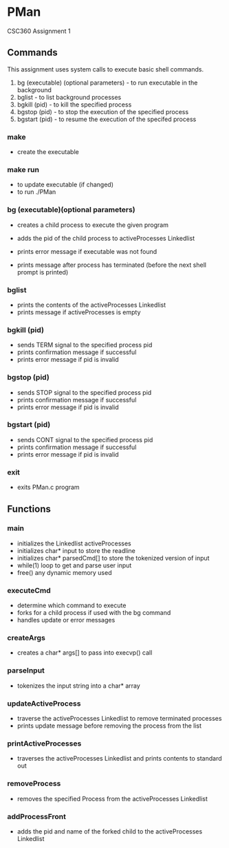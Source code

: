 # PMan
CSC360 Assignment 1

## Commands
This assignment uses system calls to execute basic shell commands.
1. bg (executable) (optional parameters) - to run executable in the background
2. bglist - to list background processes
3. bgkill (pid) - to kill the specified process
4. bgstop (pid) - to stop the execution of the specified process
5. bgstart (pid) - to resume the execution of the specifed process

### make
* create the executable 

### make run
* to update executable (if changed)
* to run ./PMan

### bg (executable)(optional parameters)
* creates a child process to execute the given program
* adds the pid of the child process to activeProcesses Linkedlist
* prints error message if executable was not found 

* prints message after process has terminated (before the next shell prompt is printed)

### bglist
* prints the contents of the activeProcesses Linkedlist
* prints message if activeProcesses is empty

### bgkill (pid)
* sends TERM signal to the specified process pid
* prints confirmation message if successful
* prints error message if pid is invalid

### bgstop (pid)
* sends STOP signal to the specified process pid
* prints confirmation message if successful
* prints error message if pid is invalid

### bgstart (pid)
* sends CONT signal to the specified process pid
* prints confirmation message if successful
* prints error message if pid is invalid

### exit
* exits PMan.c program

## Functions

### main
* initializes the Linkedlist activeProcesses
* initializes char* input to store the readline
* initializes char* parsedCmd[] to store the tokenized version of input
* while(1) loop to get and parse user input 
* free() any dynamic memory used

### executeCmd
* determine which command to execute
* forks for a child process if used with the bg command
* handles update or error messages 

### createArgs
* creates a char* args[] to pass into execvp() call

### parseInput
* tokenizes the input string into a char* array

### updateActiveProcess
* traverse the activeProcesses Linkedlist to remove terminated processes
* prints update message before removing the process from the list

### printActiveProcesses
* traverses the activeProcesses Linkedlist and prints contents to standard out

### removeProcess
* removes the specified Process from the activeProcesses Linkedlist

### addProcessFront
* adds the pid and name of the forked child to the activeProcesses Linkedlist


